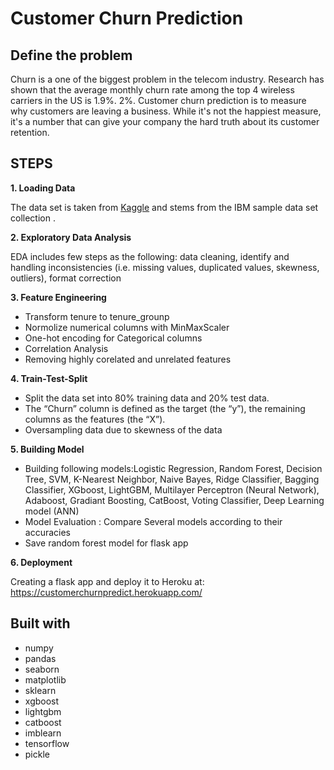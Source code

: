 # Customer Churn Prediction
## Define the problem
Churn is a one of the biggest problem in the telecom industry. Research has shown that the average monthly churn rate among the top 4 wireless carriers in the US is 1.9%. 2%. Customer churn prediction is to measure why customers are leaving a business. While it's not the happiest measure, it's a number that can give your company the hard truth about its customer retention. 


## STEPS
**1. Loading Data** 

   The data set is taken from [Kaggle](https://www.kaggle.com/blastchar/telco-customer-churn) and stems from the IBM sample data set collection .

**2. Exploratory Data Analysis**

   EDA includes few steps as the following: data cleaning, identify and handling inconsistencies (i.e. missing values, duplicated values, skewness, outliers), format correction

**3. Feature Engineering**
* Transform tenure to tenure_grounp
* Normolize numerical columns with MinMaxScaler
* One-hot encoding for Categorical columns
* Correlation Analysis 
* Removing highly corelated and unrelated  features 

**4. Train-Test-Split**
* Split the data set into 80% training data and 20% test data. 
* The “Churn” column is defined as the target (the “y”), the remaining columns as the features (the “X”).
* Oversampling data due to skewness of the data

**5. Building Model** 
* Building following models:Logistic Regression, Random Forest, Decision Tree, SVM, K-Nearest Neighbor, Naive Bayes, Ridge Classifier, Bagging Classifier, XGboost, LightGBM, Multilayer Perceptron (Neural Network), Adaboost, Gradiant Boosting, CatBoost, Voting Classifier, Deep Learning model (ANN)
* Model Evaluation : Compare Several models according to their accuracies
* Save random forest model for flask app

**6. Deployment**

   Creating a flask app and deploy it to Heroku at: https://customerchurnpredict.herokuapp.com/

## Built with
* numpy
* pandas 
* seaborn
* matplotlib
* sklearn
* xgboost
* lightgbm
* catboost
* imblearn
* tensorflow 
* pickle
